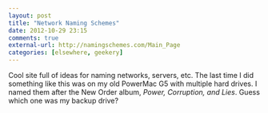 ```yaml
---
layout: post
title: "Network Naming Schemes"
date: 2012-10-29 23:15
comments: true
external-url: http://namingschemes.com/Main_Page
categories: [elsewhere, geekery]
---
```


Cool site full of ideas for naming networks, servers, etc. The last time I did something like this was on my old PowerMac G5 with multiple hard drives. I named them after the New Order album, *Power, Corruption, and Lies*. Guess which one was my backup drive?